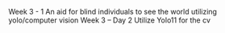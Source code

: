 Week 3 - 1
An aid for blind individuals to see the world utilizing yolo/computer vision
Week 3 – Day 2
Utilize Yolo11 for the cv
